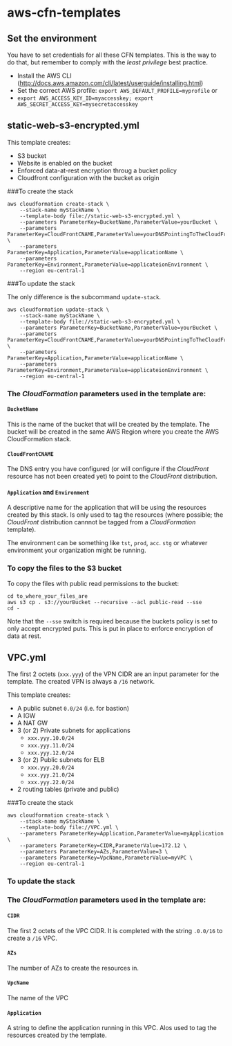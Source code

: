 # aws-cfn-templates

## Set the environment

You have to set credentials for all these CFN templates. This is the way to do that, but remember
to comply with the _least privilege_ best practice.
 
* Install the AWS CLI (http://docs.aws.amazon.com/cli/latest/userguide/installing.html)
* Set the correct AWS profile: `export AWS_DEFAULT_PROFILE=myprofile` or
* `export AWS_ACCESS_KEY_ID=myaccesskey; export AWS_SECRET_ACCESS_KEY=mysecretaccesskey`

## static-web-s3-encrypted.yml

This template creates:

* S3 bucket
* Website is enabled on the bucket
* Enforced data-at-rest encryption throug a bucket policy
* Cloudfront configuration with the bucket as origin
 
###To create the stack

```
aws cloudformation create-stack \
    --stack-name myStackName \
    --template-body file://static-web-s3-encrypted.yml \
    --parameters ParameterKey=BucketName,ParameterValue=yourBucket \
    --parameters ParameterKey=CloudFrontCNAME,ParameterValue=yourDNSPointingToTheCloudFrontDistribution \
    --parameters ParameterKey=Application,ParameterValue=applicationName \
    --parameters ParameterKey=Environment,ParameterValue=applicateionEnvironment \
    --region eu-central-1
```


###To update the stack

The only difference is the subcommand `update-stack`.

```
aws cloudformation update-stack \
    --stack-name myStackName \
    --template-body file://static-web-s3-encrypted.yml \
    --parameters ParameterKey=BucketName,ParameterValue=yourBucket \
    --parameters ParameterKey=CloudFrontCNAME,ParameterValue=yourDNSPointingToTheCloudFrontDistribution \
    --parameters ParameterKey=Application,ParameterValue=applicationName \
    --parameters ParameterKey=Environment,ParameterValue=applicateionEnvironment \
    --region eu-central-1
```

### The _CloudFormation_ parameters used in the template are:

#### `BucketName`

This is the name of the bucket that will be created by the template. The bucket will be created in
the same AWS Region where you create the AWS CloudFormation stack.

#### `CloudFrontCNAME`

The DNS entry you have configured (or will configure if the _CloudFront_ resource has not been created yet) to point
to the _CloudFront_ distribution.

#### `Application` and `Environment`

A descriptive name for the application that will be using the resources created by this stack. Is only used to
tag the resources (where possible; the _CloudFront_ distribution cannnot be tagged from a _CloudFormation_ template).

The environment can be something like `tst`, `prod`, `acc`. `stg` or whatever environment your organization might
be running.

### To copy the files to the S3 bucket

To copy the files with public read permissions to the bucket:

```
cd to_where_your_files_are
aws s3 cp . s3://yourBucket --recursive --acl public-read --sse
cd -
```

Note that the `--sse` switch is required because the buckets policy is set to only accept encrypted puts. This is 
put in place to enforce encryption of data at rest.

## VPC.yml

The first 2 octets (`xxx.yyy`) of the VPN CIDR are an input parameter for the template. The created VPN is
always a `/16` network.

This template creates:

* A public subnet `0.0/24` (i.e. for bastion)
* A IGW
* A NAT GW
* 3 (or 2) Private subnets for applications
  * `xxx.yyy.10.0/24`
  * `xxx.yyy.11.0/24`
  * `xxx.yyy.12.0/24`
* 3 (or 2) Public subnets for ELB
  * `xxx.yyy.20.0/24`
  * `xxx.yyy.21.0/24`
  * `xxx.yyy.22.0/24`
* 2 routing tables (private and public)

###To create the stack

```
aws cloudformation create-stack \
    --stack-name myStackName \
    --template-body file://VPC.yml \
    --parameters ParameterKey=Application,ParameterValue=myApplication \
    --parameters ParameterKey=CIDR,ParameterValue=172.12 \
    --parameters ParameterKey=AZs,ParameterValue=3 \
    --parameters ParameterKey=VpcName,ParameterValue=myVPC \
    --region eu-central-1
```

### To update the stack

### The _CloudFormation_ parameters used in the template are:

#### `CIDR`

The first 2 octets of the VPC CIDR. It is completed with the string `.0.0/16` to create a `/16`
VPC.

#### `AZs`

The number of AZs to create the resources in.

#### `VpcName`

The name of the VPC

#### `Application`

A string to define the application running in this VPC. Alos used to tag the resources
created by the template.